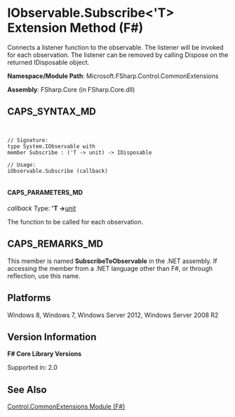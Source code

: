 # IObservable.Subscribe<'T> Extension Method (F#)

Connects a listener function to the observable. The listener will be invoked for each observation. The listener can be removed by calling Dispose on the returned IDisposable object.

**Namespace/Module Path**: Microsoft.FSharp.Control.CommonExtensions

**Assembly**: FSharp.Core (in FSharp.Core.dll)


## CAPS_SYNTAX_MD



```


// Signature:
type System.IObservable with
member Subscribe : ('T -> unit) -> IDisposable

// Usage:
iObservable.Subscribe (callback)


```



#### CAPS_PARAMETERS_MD
*callback*
Type: **'T -&gt;**[unit](http://msdn.microsoft.com/en-us/library/00b837c2-6c8a-483a-87d3-0479c64037a7)


The function to be called for each observation.




## CAPS_REMARKS_MD
This member is named **SubscribeToObservable** in the .NET assembly. If accessing the member from a .NET language other than F#, or through reflection, use this name.


## Platforms
Windows 8, Windows 7, Windows Server 2012, Windows Server 2008 R2


## Version Information
**F# Core Library Versions**

Supported in: 2.0




## See Also
[Control.CommonExtensions Module &#40;F&#35;&#41;](Control.CommonExtensions+Module+%28F%23%29.md)

